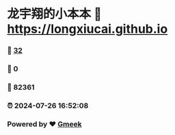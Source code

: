 # 龙宇翔的小本本 :link: https://longxiucai.github.io 
### :page_facing_up: [32](https://longxiucai.github.io/tag.html) 
### :speech_balloon: 0 
### :hibiscus: 82361 
### :alarm_clock: 2024-07-26 16:52:08 
### Powered by :heart: [Gmeek](https://github.com/Meekdai/Gmeek)
